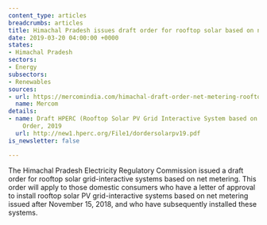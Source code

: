 ```yaml
---
content_type: articles
breadcrumbs: articles
title: Himachal Pradesh issues draft order for rooftop solar based on net metering
date: 2019-03-20 04:00:00 +0000
states:
- Himachal Pradesh
sectors:
- Energy
subsectors:
- Renewables
sources:
- url: https://mercomindia.com/himachal-draft-order-net-metering-rooftop-solar/
  name: Mercom
details:
- name: Draft HPERC (Rooftop Solar PV Grid Interactive System based on Net Metering)
    Order, 2019
  url: http://new1.hperc.org/File1/dordersolarpv19.pdf
is_newsletter: false

---
```

The Himachal Pradesh Electricity Regulatory Commission issued a draft order for rooftop solar grid-interactive systems based on net metering. This order will apply to those domestic consumers who have a letter of approval to install rooftop solar PV grid-interactive systems based on net metering issued after November 15, 2018, and who have subsequently installed these systems.
